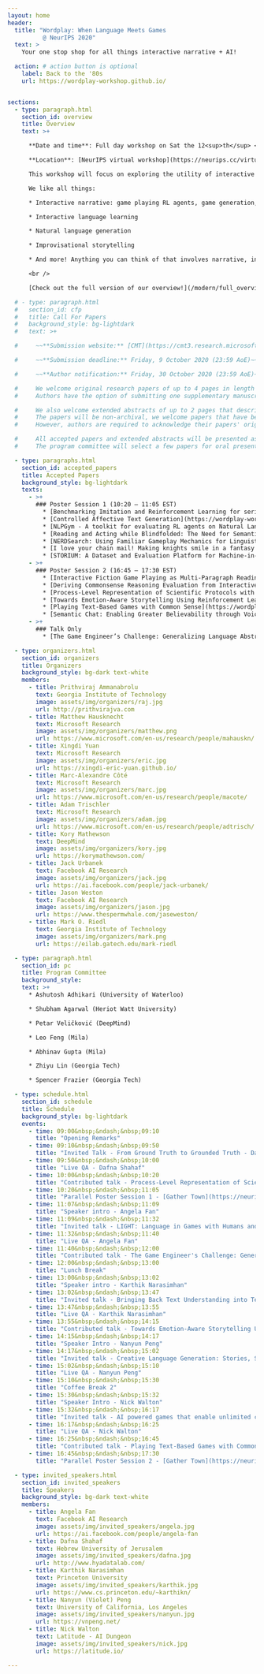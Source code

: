 ```yaml
---
layout: home
header:
  title: "Wordplay: When Language Meets Games
          @ NeurIPS 2020"
  text: >
    Your one stop shop for all things interactive narrative + AI!

  action: # action button is optional
    label: Back to the '80s
    url: https://wordplay-workshop.github.io/


sections:
  - type: paragraph.html
    section_id: overview
    title: Overview
    text: >+

      **Date and time**: Full day workshop on Sat the 12<sup>th</sup> <br />

      **Location**: [NeurIPS virtual workshop](https://neurips.cc/virtual/2020/protected/workshop_16160.html). <br />

      This workshop will focus on exploring the utility of interactive narratives, think everything from classic text-adventures like [Zork](http://textadventures.online/play/?story=http%3A%2F%2Fwww.ifarchive.org%2Fif-archive%2Fgames%2Fhugo%2Fhugozork.hex) to modern [Twine](https://twinery.org/) games, to fill a role as the learning environments of choice for language-based tasks including but not limited to storytelling. A previous iteration of this workshop took place very successfully with over a hundred attendees, also at NeurIPS, in 2018 and since then the community of people working in this area has rapidly increased. This workshop aims to be a centralized place where all researchers involved across a breadth of fields can interact and learn from each other. Furthermore, it will act as a showcase to the wider NLP/RL/Game communities on interactive narrative's place as a learning environment. The program will feature a collection of invited talks in addition to contributed talks and posters from each of these sections of the interactive narrative community and the wider NLP and RL communities.  <br />

      We like all things:

      * Interactive narrative: game playing RL agents, game generation, etc.

      * Interactive language learning

      * Natural language generation

      * Improvisational storytelling

      * And more! Anything you can think of that involves narrative, interactivity, and language!

      <br />

      [Check out the full version of our overview!](/modern/full_overview)

  # - type: paragraph.html
  #   section_id: cfp
  #   title: Call For Papers
  #   background_style: bg-lightdark
  #   text: >+

  #     ~~**Submission website:** [CMT](https://cmt3.research.microsoft.com/WORDPLAY2020/).~~

  #     ~~**Submission deadline:** Friday, 9 October 2020 (23:59 AoE)~~

  #     ~~**Author notification:** Friday, 30 October 2020 (23:59 AoE)~~

  #     We welcome original research papers of up to 4 pages in length (not including references or supplementary materials), formatted according to [the NeurIPS 2020 style](https://nips.cc/Conferences/2020/PaperInformation/StyleFiles). Submissions should be in **.pdf** format. Since the review process is **double-blind**, all papers should be appropriately anonymised.
  #     Authors have the option of submitting one supplementary manuscript containing further details of their work, it is entirely up to the reviewers to decide whether they wish to consult this additional material. <br/>

  #     We also welcome extended abstracts of up to 2 pages that describe open problems and challenges in this area.
  #     The papers will be non-archival, we welcome papers that have been published or submitted to other places.
  #     However, authors are required to acknowledge their papers' original appearance in such cases. <br/>

  #     All accepted papers and extended abstracts will be presented as posters.
  #     The program committee will select a few papers for oral presentation.

  - type: paragraphs.html
    section_id: accepted_papers
    title: Accepted Papers
    background_style: bg-lightdark
    texts:
      - >+
        ### Poster Session 1 (10:20 – 11:05 EST)
          * [Benchmarking Imitation and Reinforcement Learning for serious language-oriented video games](https://wordplay-workshop.github.io/modern/assets/pdfs/2.pdf)
          * [Controlled Affective Text Generation](https://wordplay-workshop.github.io/modern/assets/pdfs/8.pdf)
          * [NLPGym - A toolkit for evaluating RL agents on Natural Language Processing Tasks](https://wordplay-workshop.github.io/modern/assets/pdfs/13.pdf)
          * [Reading and Acting while Blindfolded: The Need for Semantics in Text Game Agents](https://wordplay-workshop.github.io/modern/assets/pdfs/12.pdf)
          * [NERDSearch: Using Familiar Gameplay Mechanics for Linguistic Annotation](https://wordplay-workshop.github.io/modern/assets/pdfs/15.pdf)
          * [I love your chain mail! Making knights smile in a fantasy game world: Open-domain goal-oriented dialogue agents](https://wordplay-workshop.github.io/modern/assets/pdfs/4.pdf)
          * [STORIUM: A Dataset and Evaluation Platform for Machine-in-the-Loop Story Generation](https://wordplay-workshop.github.io/modern/assets/pdfs/6.pdf)
      - >+
        ### Poster Session 2 (16:45 – 17:30 EST)
          * [Interactive Fiction Game Playing as Multi-Paragraph Reading Comprehension with Reinforcement Learning](https://wordplay-workshop.github.io/modern/assets/pdfs/3.pdf)
          * [Deriving Commonsense Reasoning Evaluation from Interactive Fiction Games](https://wordplay-workshop.github.io/modern/assets/pdfs/9.pdf)
          * [Process-Level Representation of Scientific Protocols with a Text-Based Game Annotation Interface](https://wordplay-workshop.github.io/modern/assets/pdfs/10.pdf) (Talk)
          * [Towards Emotion-Aware Storytelling Using Reinforcement Learning](https://wordplay-workshop.github.io/modern/assets/pdfs/1.pdf) (Talk)
          * [Playing Text-Based Games with Common Sense](https://wordplay-workshop.github.io/modern/assets/pdfs/11.pdf) (Talk)
          * [Semantic Chat: Enabling Greater Believability through Voice Avatars in Multiplayer and Story-Driven Games](https://wordplay-workshop.github.io/modern/assets/pdfs/14.pdf)
      - >+
        ### Talk Only
          * [The Game Engineer’s Challenge: Generalizing Language Abstractly And Realizing It Concretely](https://wordplay-workshop.github.io/modern/assets/pdfs/5.pdf) (Talk)

  - type: organizers.html
    section_id: organizers
    title: Organizers
    background_style: bg-dark text-white
    members:
      - title: Prithviraj Ammanabrolu
        text: Georgia Institute of Technology
        image: assets/img/organizers/raj.jpg
        url: http://prithvirajva.com
      - title: Matthew Hausknecht
        text: Microsoft Research
        image: assets/img/organizers/matthew.png
        url: https://www.microsoft.com/en-us/research/people/mahauskn/
      - title: Xingdi Yuan
        text: Microsoft Research
        image: assets/img/organizers/eric.jpg
        url: https://xingdi-eric-yuan.github.io/
      - title: Marc-Alexandre Côté
        text: Microsoft Research
        image: assets/img/organizers/marc.jpg
        url: https://www.microsoft.com/en-us/research/people/macote/
      - title: Adam Trischler
        text: Microsoft Research
        image: assets/img/organizers/adam.jpg
        url: https://www.microsoft.com/en-us/research/people/adtrisch/
      - title: Kory Mathewson
        text: DeepMind
        image: assets/img/organizers/kory.jpg
        url: https://korymathewson.com/
      - title: Jack Urbanek
        text: Facebook AI Research
        image: assets/img/organizers/jack.jpg
        url: https://ai.facebook.com/people/jack-urbanek/
      - title: Jason Weston
        text: Facebook AI Research
        image: assets/img/organizers/jason.jpg
        url: https://www.thespermwhale.com/jaseweston/
      - title: Mark O. Riedl
        text: Georgia Institute of Technology
        image: assets/img/organizers/mark.png
        url: https://eilab.gatech.edu/mark-riedl

  - type: paragraph.html
    section_id: pc
    title: Program Committee
    background_style:
    text: >+
      * Ashutosh Adhikari (University of Waterloo)

      * Shubham Agarwal (Heriot Watt University)

      * Petar Veličković (DeepMind)

      * Leo Feng (Mila)

      * Abhinav Gupta (Mila)

      * Zhiyu Lin (Georgia Tech)

      * Spencer Frazier (Georgia Tech)

  - type: schedule.html
    section_id: schedule
    title: Schedule
    background_style: bg-lightdark
    events:
      - time: 09:00&nbsp;&ndash;&nbsp;09:10
        title: "Opening Remarks"
      - time: 09:10&nbsp;&ndash;&nbsp;09:50
        title: "Invited Talk - From Ground Truth to Grounded Truth - Dafna Shahaf"
      - time: 09:50&nbsp;&ndash;&nbsp;10:00
        title: "Live QA - Dafna Shahaf"
      - time: 10:00&nbsp;&ndash;&nbsp;10:20
        title: "Contributed talk - Process-Level Representation of Scientific Protocols with a Text-Based Game Annotation Interface - Ronen Tamari"
      - time: 10:20&nbsp;&ndash;&nbsp;11:05
        title: "Parallel Poster Session 1 - [Gather Town](https://neurips.gather.town/app/jbqfdRliOOk4rAwy/Wordplay)"
      - time: 11:07&nbsp;&ndash;&nbsp;11:09
        title: "Speaker intro - Angela Fan"
      - time: 11:09&nbsp;&ndash;&nbsp;11:32
        title: "Invited talk - LIGHT: Language in Games with Humans and Text - Angela Fan"
      - time: 11:32&nbsp;&ndash;&nbsp;11:40
        title: "Live QA - Angela Fan"
      - time: 11:40&nbsp;&ndash;&nbsp;12:00
        title: "Contributed talk - The Game Engineer's Challenge: Generalizing and Grounding Language Abstractly and Concretely - Catherine Wong"
      - time: 12:00&nbsp;&ndash;&nbsp;13:00
        title: "Lunch Break"
      - time: 13:00&nbsp;&ndash;&nbsp;13:02
        title: "Speaker intro - Karthik Narasimhan"
      - time: 13:02&nbsp;&ndash;&nbsp;13:47
        title: "Invited talk - Bringing Back Text Understanding into Text-based Games - Karthik Narasimhan"
      - time: 13:47&nbsp;&ndash;&nbsp;13:55
        title: "Live QA - Karthik Narasimhan"
      - time: 13:55&nbsp;&ndash;&nbsp;14:15
        title: "Contributed talk - Towards Emotion-Aware Storytelling Using Reinforcement Learning - Faeze Brahman"
      - time: 14:15&nbsp;&ndash;&nbsp;14:17
        title: "Speaker Intro - Nanyun Peng"
      - time: 14:17&nbsp;&ndash;&nbsp;15:02
        title: "Invited talk - Creative Language Generation: Stories, Sarcasms, and Similes - Nanyun Peng"
      - time: 15:02&nbsp;&ndash;&nbsp;15:10
        title: "Live QA - Nanyun Peng"
      - time: 15:10&nbsp;&ndash;&nbsp;15:30
        title: "Coffee Break 2"
      - time: 15:30&nbsp;&ndash;&nbsp;15:32
        title: "Speaker Intro - Nick Walton"
      - time: 15:32&nbsp;&ndash;&nbsp;16:17
        title: "Invited talk - AI powered games that enable unlimited creativity in infinite worlds - Nick Walton"
      - time: 16:17&nbsp;&ndash;&nbsp;16:25
        title: "Live QA - Nick Walton"
      - time: 16:25&nbsp;&ndash;&nbsp;16:45
        title: "Contributed talk - Playing Text-Based Games with Common Sense - Sahith Dambekodi"
      - time: 16:45&nbsp;&ndash;&nbsp;17:30
        title: "Parallel Poster Session 2 - [Gather Town](https://neurips.gather.town/app/jbqfdRliOOk4rAwy/Wordplay)"

  - type: invited_speakers.html
    section_id: invited_speakers
    title: Speakers
    background_style: bg-dark text-white
    members:
      - title: Angela Fan
        text: Facebook AI Research
        image: assets/img/invited_speakers/angela.jpg
        url: https://ai.facebook.com/people/angela-fan
      - title: Dafna Shahaf
        text: Hebrew University of Jerusalem
        image: assets/img/invited_speakers/dafna.jpg
        url: http://www.hyadatalab.com/
      - title: Karthik Narasimhan
        text: Princeton University
        image: assets/img/invited_speakers/karthik.jpg
        url: https://www.cs.princeton.edu/~karthikn/
      - title: Nanyun (Violet) Peng
        text: University of California, Los Angeles
        image: assets/img/invited_speakers/nanyun.jpg
        url: https://vnpeng.net/
      - title: Nick Walton
        text: Latitude - AI Dungeon
        image: assets/img/invited_speakers/nick.jpg
        url: https://latitude.io/

---
```

